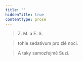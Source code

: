 ```yaml
---
title: ''
hiddenTitle: true
contentType: prose
---
```


> Z. M. a E. S.

> tohle sedativum pro zlé noci.

> A taky samozřejmě Suzi.
